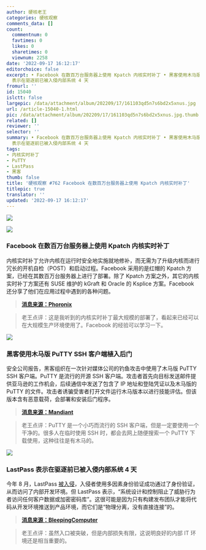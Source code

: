 ```yaml
---
author: 硬核老王
categories: 硬核观察
comments_data: []
count:
  commentnum: 0
  favtimes: 0
  likes: 0
  sharetimes: 0
  viewnum: 2258
date: '2022-09-17 16:12:17'
editorchoice: false
excerpt: • Facebook 在数百万台服务器上使用 Kpatch 内核实时补丁 • 黑客使用木马版 PuTTY SSH 客户端植入后门 • LastPass
  表示在驱逐前已被入侵内部系统 4 天
fromurl: ''
id: 15040
islctt: false
largepic: /data/attachment/album/202209/17/161103qd5n7s6bd2x5xnus.jpg
url: /article-15040-1.html
pic: /data/attachment/album/202209/17/161103qd5n7s6bd2x5xnus.jpg.thumb.jpg
related: []
reviewer: ''
selector: ''
summary: • Facebook 在数百万台服务器上使用 Kpatch 内核实时补丁 • 黑客使用木马版 PuTTY SSH 客户端植入后门 • LastPass
  表示在驱逐前已被入侵内部系统 4 天
tags:
- 内核实时补丁
- PuTTY
- LastPass
- 黑客
thumb: false
title: '硬核观察 #762 Facebook 在数百万台服务器上使用 Kpatch 内核实时补丁'
titlepic: true
translator: ''
updated: '2022-09-17 16:12:17'
---
```


![](/data/attachment/album/202209/17/161103qd5n7s6bd2x5xnus.jpg)


![](/data/attachment/album/202209/17/161113h0k03k5y0yih0r80.jpg)


### Facebook 在数百万台服务器上使用 Kpatch 内核实时补丁


内核实时补丁允许内核在运行时安全地实施就地修补，而无需为了升级内核而进行冗长的开机自检（POST）和启动过程。Facebook 采用的是红帽的 Kpatch 方案，已经在其数百万台服务器上进行了部署。除了 Kpatch 方案之外，其它的内核实时补丁方案还有 SUSE 维护的 kGraft 和 Oracle 的 Ksplice 方案。Facebook 还分享了他们在应用过程中遇到的各种问题。



> 
> **[消息来源：Phoronix](https://www.phoronix.com/news/Meta-Linux-Kernel-Live-Patching)**
> 
> 
> 



> 
> 老王点评：这是我听到的内核实时补丁最大规模的部署了，看起来已经可以在大规模生产环境使用了。Facebook 的经验可以学习一下。
> 
> 
> 


![](/data/attachment/album/202209/17/161126rg8bhqsszw3bkbdl.jpg)


### 黑客使用木马版 PuTTY SSH 客户端植入后门


安全公司报告，黑客组织在一次针对媒体公司的钓鱼攻击中使用了木马版 PuTTY SSH 客户端。PuTTY 是流行的开源 SSH 客户端。攻击者首先向目标发送邮件提供亚马逊的工作机会，后续通信中发送了包含了 IP 地址和登陆凭证以及木马版的 PuTTY 的文件。攻击者诱骗受害者打开文件运行木马版本以进行技能评估。但该版本含有恶意载荷，会部署和安装后门程序。



> 
> **[消息来源：Mandiant](https://www.mandiant.com/resources/blog/dprk-whatsapp-phishing)**
> 
> 
> 



> 
> 老王点评：PuTTY 是一个小巧而流行的 SSH 客户端，但是一定要使用一个干净的。很多人在临时使用 SSH 时，都会去网上随便搜索一个 PuTTY 下载使用，这种往往是有木马的。
> 
> 
> 


![](/data/attachment/album/202209/17/161147m5yfp2z20n1fxpff.jpg)


### LastPass 表示在驱逐前已被入侵内部系统 4 天


今年 8 月，LastPass [被入侵](/article-14969-1.html)，入侵者使用多因素身份验证成功通过了身份验证，从而访问了内部开发环境。但 LastPass 表示，“系统设计和控制阻止了威胁行为者访问任何客户数据或加密密码库”。这很可能是因为只有构建发布团队才能将代码从开发环境推送到产品环境，而它们是“物理分离，没有直接连接”的。



> 
> **[消息来源：BleepingComputer](https://www.bleepingcomputer.com/news/security/lastpass-says-hackers-had-internal-access-for-four-days/)**
> 
> 
> 



> 
> 老王点评：虽然入口被突破，但是内部损失有限，这说明良好的内部 IT 环境还是相当重要的。
> 
> 
>